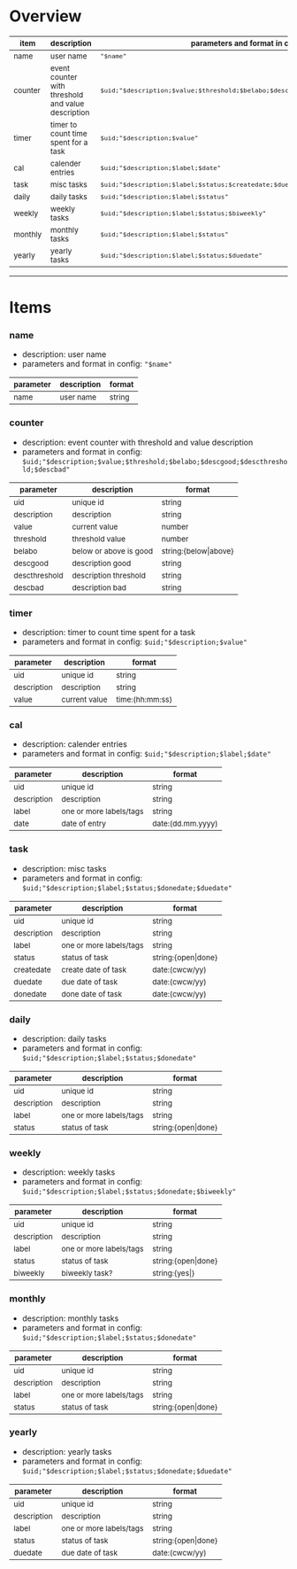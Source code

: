 # Overview

| <sub>item    | <sub>description                                        | <sub>parameters and format in config                                                   |
|--------------|---------------------------------------------------------|----------------------------------------------------------------------------------------|
| <sub>name    | <sub>user name                                          | <sub>`"$name"`                                                                         |
| <sub>counter | <sub>event counter with threshold and value description | <sub>`$uid;"$description;$value;$threshold;$belabo;$descgood;$descthreshold;$descbad"` |
| <sub>timer   | <sub>timer to count time spent for a task               | <sub>`$uid;"$description;$value"`                                                      |
| <sub>cal     | <sub>calender entries                                   | <sub>`$uid;"$description;$label;$date"`                                                |
| <sub>task    | <sub>misc tasks                                         | <sub>`$uid;"$description;$label;$status;$createdate;$duedate;$donedate"`               |
| <sub>daily   | <sub>daily tasks                                        | <sub>`$uid;"$description;$label;$status"`                                              |
| <sub>weekly  | <sub>weekly tasks                                       | <sub>`$uid;"$description;$label;$status;$biweekly"`                                    |
| <sub>monthly | <sub>monthly tasks                                      | <sub>`$uid;"$description;$label;$status"`                                              |
| <sub>yearly  | <sub>yearly tasks                                       | <sub>`$uid;"$description;$label;$status;$duedate"`                                     |

***

# Items

### name

- description: user name
- parameters and format in config: `"$name"`

| <sub>parameter | <sub>description | <sub>format |
|----------------|------------------|-------------|
| <sub>name      | <sub>user name   | <sub>string |

### counter

- description: event counter with threshold and value description
- parameters and format in config: `$uid;"$description;$value;$threshold;$belabo;$descgood;$descthreshold;$descbad"`

| <sub>parameter     | <sub>description            | <sub>format                |
|--------------------|-----------------------------|----------------------------|
| <sub>uid           | <sub>unique id              | <sub>string                |
| <sub>description   | <sub>description            | <sub>string                |
| <sub>value         | <sub>current value          | <sub>number                |
| <sub>threshold     | <sub>threshold value        | <sub>number                |
| <sub>belabo        | <sub>below or above is good | <sub>string:{below\|above} |
| <sub>descgood      | <sub>description good       | <sub>string                |
| <sub>descthreshold | <sub>description threshold  | <sub>string                |
| <sub>descbad       | <sub>description bad        | <sub>string                |

### timer

- description: timer to count time spent for a task
- parameters and format in config: `$uid;"$description;$value"`

| <sub>parameter   | <sub>description   | <sub>format          |
|------------------|--------------------|----------------------|
| <sub>uid         | <sub>unique id     | <sub>string          |
| <sub>description | <sub>description   | <sub>string          |
| <sub>value       | <sub>current value | <sub>time:(hh:mm:ss) |

### cal

- description: calender entries
- parameters and format in config: `$uid;"$description;$label;$date"`

| <sub>parameter   | <sub>description             | <sub>format            |
|------------------|------------------------------|------------------------|
| <sub>uid         | <sub>unique id               | <sub>string            |
| <sub>description | <sub>description             | <sub>string            |
| <sub>label       | <sub>one or more labels/tags | <sub>string            |
| <sub>date        | <sub>date of entry           | <sub>date:(dd.mm.yyyy) |

### task

- description: misc tasks
- parameters and format in config: `$uid;"$description;$label;$status;$donedate;$duedate"`

| <sub>parameter   | <sub>description             | <sub>format              |
|------------------|------------------------------|--------------------------|
| <sub>uid         | <sub>unique id               | <sub>string              |
| <sub>description | <sub>description             | <sub>string              |
| <sub>label       | <sub>one or more labels/tags | <sub>string              |
| <sub>status      | <sub>status of task          | <sub>string:{open\|done} |
| <sub>createdate  | <sub>create date of task     | <sub>date:(cwcw/yy)      |
| <sub>duedate     | <sub>due date of task        | <sub>date:(cwcw/yy)      |
| <sub>donedate    | <sub>done date of task       | <sub>date:(cwcw/yy)      |

### daily

- description: daily tasks
- parameters and format in config: `$uid;"$description;$label;$status;$donedate"`

| <sub>parameter   | <sub>description             | <sub>format              |
|------------------|------------------------------|--------------------------|
| <sub>uid         | <sub>unique id               | <sub>string              |
| <sub>description | <sub>description             | <sub>string              |
| <sub>label       | <sub>one or more labels/tags | <sub>string              |
| <sub>status      | <sub>status of task          | <sub>string:{open\|done} |

### weekly

- description: weekly tasks
- parameters and format in config: `$uid;"$description;$label;$status;$donedate;$biweekly"`

| <sub>parameter   | <sub>description             | <sub>format              |
|------------------|------------------------------|--------------------------|
| <sub>uid         | <sub>unique id               | <sub>string              |
| <sub>description | <sub>description             | <sub>string              |
| <sub>label       | <sub>one or more labels/tags | <sub>string              |
| <sub>status      | <sub>status of task          | <sub>string:{open\|done} |
| <sub>biweekly    | <sub>biweekly task?          | <sub>string:{yes\|}      |

### monthly

- description: monthly tasks
- parameters and format in config: `$uid;"$description;$label;$status;$donedate"`

| <sub>parameter   | <sub>description             | <sub>format              |
|------------------|------------------------------|--------------------------|
| <sub>uid         | <sub>unique id               | <sub>string              |
| <sub>description | <sub>description             | <sub>string              |
| <sub>label       | <sub>one or more labels/tags | <sub>string              |
| <sub>status      | <sub>status of task          | <sub>string:{open\|done} |

### yearly

- description: yearly tasks
- parameters and format in config: `$uid;"$description;$label;$status;$donedate;$duedate"`

| <sub>parameter   | <sub>description             | <sub>format              |
|------------------|------------------------------|--------------------------|
| <sub>uid         | <sub>unique id               | <sub>string              |
| <sub>description | <sub>description             | <sub>string              |
| <sub>label       | <sub>one or more labels/tags | <sub>string              |
| <sub>status      | <sub>status of task          | <sub>string:{open\|done} |
| <sub>duedate     | <sub>due date of task        | <sub>date:(cwcw/yy)      |
